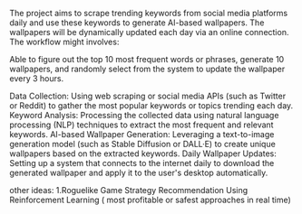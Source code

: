 The project aims to scrape trending keywords from social media platforms daily and use these keywords to generate AI-based wallpapers. The wallpapers will be dynamically updated each day via an online connection. The workflow might involves:

Able to figure out the top 10 most frequent words or phrases, generate 10 wallpapers, and randomly select from the system to update the wallpaper every 3 hours.

Data Collection: Using web scraping or social media APIs (such as Twitter or Reddit) to gather the most popular keywords or topics trending each day.
Keyword Analysis: Processing the collected data using natural language processing (NLP) techniques to extract the most frequent and relevant keywords.
AI-based Wallpaper Generation: Leveraging a text-to-image generation model (such as Stable Diffusion or DALL·E) to create unique wallpapers based on the extracted keywords.
Daily Wallpaper Updates: Setting up a system that connects to the internet daily to download the generated wallpaper and apply it to the user's desktop automatically.





other ideas:
1.Roguelike Game Strategy Recommendation Using Reinforcement Learning ( most profitable or safest approaches in real time)

